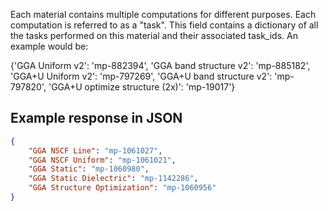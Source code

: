 Each material contains multiple computations for different purposes. Each computation is referred to as a "task". This field contains a dictionary of all the tasks performed on this material and their associated task_ids. An example would be:

{'GGA Uniform v2': 'mp-882394', 
'GGA band structure v2': 'mp-885182', 
'GGA+U Uniform v2': 'mp-797269', 
'GGA+U band structure v2': 'mp-797820', 
'GGA+U optimize structure (2x)': 'mp-19017'}







































## Example response in JSON

```json
{
    "GGA NSCF Line": "mp-1061027",
    "GGA NSCF Uniform": "mp-1061021",
    "GGA Static": "mp-1060980",
    "GGA Static Dielectric": "mp-1142286",
    "GGA Structure Optimization": "mp-1060956"
}
```

